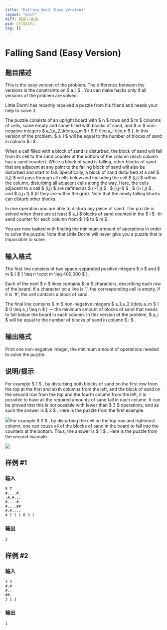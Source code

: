 ```yaml
---
title: "Falling Sand (Easy Version)"
layout: "post"
diff: 提高+/省选-
pid: CF1534F1
tag: []
---
```


# Falling Sand (Easy Version)

## 题目描述

This is the easy version of the problem. The difference between the versions is the constraints on $ a_i $ . You can make hacks only if all versions of the problem are solved.

Little Dormi has recently received a puzzle from his friend and needs your help to solve it.

The puzzle consists of an upright board with $ n $ rows and $ m $ columns of cells, some empty and some filled with blocks of sand, and $ m $ non-negative integers $ a_1,a_2,\ldots,a_m $ ( $ 0 \leq a_i \leq n $ ). In this version of the problem, $ a_i $ will be equal to the number of blocks of sand in column $ i $ .

When a cell filled with a block of sand is disturbed, the block of sand will fall from its cell to the sand counter at the bottom of the column (each column has a sand counter). While a block of sand is falling, other blocks of sand that are adjacent at any point to the falling block of sand will also be disturbed and start to fall. Specifically, a block of sand disturbed at a cell $ (i,j) $ will pass through all cells below and including the cell $ (i,j) $ within the column, disturbing all adjacent cells along the way. Here, the cells adjacent to a cell $ (i,j) $ are defined as $ (i-1,j) $ , $ (i,j-1) $ , $ (i+1,j) $ , and $ (i,j+1) $ (if they are within the grid). Note that the newly falling blocks can disturb other blocks.

In one operation you are able to disturb any piece of sand. The puzzle is solved when there are at least $ a_i $ blocks of sand counted in the $ i $ -th sand counter for each column from $ 1 $ to $ m $ .

You are now tasked with finding the minimum amount of operations in order to solve the puzzle. Note that Little Dormi will never give you a puzzle that is impossible to solve.

## 输入格式

The first line consists of two space-separated positive integers $ n $ and $ m $ ( $ 1 \leq n \cdot m \leq 400\,000 $ ).

Each of the next $ n $ lines contains $ m $ characters, describing each row of the board. If a character on a line is '.', the corresponding cell is empty. If it is '\#', the cell contains a block of sand.

The final line contains $ m $ non-negative integers $ a_1,a_2,\ldots,a_m $ ( $ 0 \leq a_i \leq n $ ) — the minimum amount of blocks of sand that needs to fall below the board in each column. In this version of the problem, $ a_i $ will be equal to the number of blocks of sand in column $ i $ .

## 输出格式

Print one non-negative integer, the minimum amount of operations needed to solve the puzzle.

## 说明/提示

For example $ 1 $ , by disturbing both blocks of sand on the first row from the top at the first and sixth columns from the left, and the block of sand on the second row from the top and the fourth column from the left, it is possible to have all the required amounts of sand fall in each column. It can be proved that this is not possible with fewer than $ 3 $ operations, and as such the answer is $ 3 $ . Here is the puzzle from the first example.

 ![](https://cdn.luogu.com.cn/upload/vjudge_pic/CF1534F1/3a2f28320c431f7fc4be328a7626876c2ea55199.png)For example $ 2 $ , by disturbing the cell on the top row and rightmost column, one can cause all of the blocks of sand in the board to fall into the counters at the bottom. Thus, the answer is $ 1 $ . Here is the puzzle from the second example.

 ![](https://cdn.luogu.com.cn/upload/vjudge_pic/CF1534F1/a5e473b6fa07dabecf94f6cfb85782199edfaea0.png)

## 样例 #1

### 输入

```
5 7
#....#.
.#.#...
#....#.
#....##
#.#....
4 1 1 1 0 3 1
```

### 输出

```
3
```

## 样例 #2

### 输入

```
3 3
#.#
#..
##.
3 1 1
```

### 输出

```
1
```

